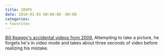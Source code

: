 ```yaml
---
title: 2OOPS
date: 2010-01-01 00:00:00 -08:00
categories:
- Favorites
---
```


<p><a href="http://www.flickr.com/photos/bk/4234192728/">Bill Keaggy's accidental videos from 2009.</a> Attempting to take a picture, he forgets he's in video mode and takes about three seconds of video before realizing his mistake.</p>
